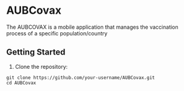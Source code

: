 # AUBCovax

The AUBCOVAX is a mobile application that manages the vaccination process of a specific
population/country

## Getting Started

1. Clone the repository:

```
git clone https://github.com/your-username/AUBCovax.git
cd AUBCovax
